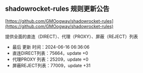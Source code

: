 ## shadowrocket-rules 规则更新公告

[https://github.com/GMOogway/shadowrocket-rules](https://github.com/GMOogway/shadowrocket-rules)

提供全面的直连（DIRECT）、代理（PROXY）、屏蔽（REJECT）列表
- 最后 更新 时间：2024-06-16 06:36:06
- 直连DIRECT列表：75664，update +0
- 代理PROXY 列表：25209，update +0
- 屏蔽REJECT列表：77009，update +31